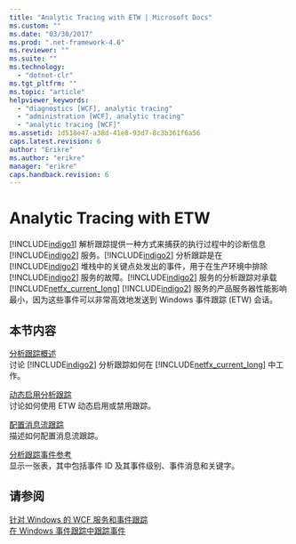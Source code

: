 ```yaml
---
title: "Analytic Tracing with ETW | Microsoft Docs"
ms.custom: ""
ms.date: "03/30/2017"
ms.prod: ".net-framework-4.6"
ms.reviewer: ""
ms.suite: ""
ms.technology: 
  - "dotnet-clr"
ms.tgt_pltfrm: ""
ms.topic: "article"
helpviewer_keywords: 
  - "diagnostics [WCF], analytic tracing"
  - "administration [WCF], analytic tracing"
  - "analytic tracing [WCF]"
ms.assetid: 1d518e47-a38d-41e8-93d7-8c3b361f6a56
caps.latest.revision: 6
author: "Erikre"
ms.author: "erikre"
manager: "erikre"
caps.handback.revision: 6
---
```

# Analytic Tracing with ETW
[!INCLUDE[indigo1](../../../../../includes/indigo1-md.md)] 解析跟踪提供一种方式来捕获的执行过程中的诊断信息 [!INCLUDE[indigo2](../../../../../includes/indigo2-md.md)] 服务。[!INCLUDE[indigo2](../../../../../includes/indigo2-md.md)] 分析跟踪是在 [!INCLUDE[indigo2](../../../../../includes/indigo2-md.md)] 堆栈中的关键点处发出的事件，用于在生产环境中排除 [!INCLUDE[indigo2](../../../../../includes/indigo2-md.md)] 服务的故障。[!INCLUDE[indigo2](../../../../../includes/indigo2-md.md)] 服务的分析跟踪对承载 [!INCLUDE[netfx_current_long](../../../../../includes/netfx-current-long-md.md)] [!INCLUDE[indigo2](../../../../../includes/indigo2-md.md)] 服务的产品服务器性能影响最小，因为这些事件可以非常高效地发送到 Windows 事件跟踪 \(ETW\) 会话。  
  
## 本节内容  
 [分析跟踪概述](../../../../../docs/framework/wcf/diagnostics/etw/analytic-tracing-overview.md)  
 讨论 [!INCLUDE[indigo2](../../../../../includes/indigo2-md.md)] 分析跟踪如何在 [!INCLUDE[netfx_current_long](../../../../../includes/netfx-current-long-md.md)] 中工作。  
  
 [动态启用分析跟踪](../../../../../docs/framework/wcf/diagnostics/etw/dynamically-enabling-analytic-tracing.md)  
 讨论如何使用 ETW 动态启用或禁用跟踪。  
  
 [配置消息流跟踪](../../../../../docs/framework/wcf/diagnostics/etw/configuring-message-flow-tracing.md)  
 描述如何配置消息流跟踪。  
  
 [分析跟踪事件参考](../../../../../docs/framework/wcf/diagnostics/etw/analytic-trace-event-reference.md)  
 显示一张表，其中包括事件 ID 及其事件级别、事件消息和关键字。  
  
## 请参阅  
 [针对 Windows 的 WCF 服务和事件跟踪](../../../../../docs/framework/wcf/samples/wcf-services-and-event-tracing-for-windows.md)   
 [在 Windows 事件跟踪中跟踪事件](../../../../../docs/framework/windows-workflow-foundation/samples/tracking-events-into-event-tracing-in-windows.md)